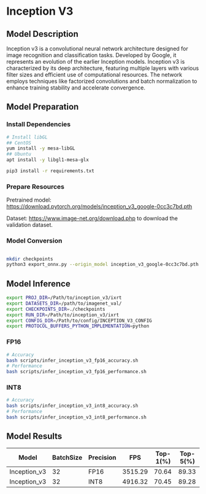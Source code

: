 # Inception V3

## Model Description

Inception v3 is a convolutional neural network architecture designed for image recognition and classification tasks. Developed by Google, it represents an evolution of the earlier Inception models. Inception v3 is characterized by its deep architecture, featuring multiple layers with various filter sizes and efficient use of computational resources. The network employs techniques like factorized convolutions and batch normalization to enhance training stability and accelerate convergence.

## Model Preparation

### Install Dependencies

```bash
# Install libGL
## CentOS
yum install -y mesa-libGL
## Ubuntu
apt install -y libgl1-mesa-glx

pip3 install -r requirements.txt
```

### Prepare Resources

Pretrained model: <https://download.pytorch.org/models/inception_v3_google-0cc3c7bd.pth>

Dataset: <https://www.image-net.org/download.php> to download the validation dataset.

### Model Conversion

```bash

mkdir checkpoints
python3 export_onnx.py --origin_model inception_v3_google-0cc3c7bd.pth --output_model checkpoints/inception_v3.onnx
```

## Model Inference

```bash
export PROJ_DIR=/Path/to/inception_v3/ixrt
export DATASETS_DIR=/path/to/imagenet_val/
export CHECKPOINTS_DIR=./checkpoints
export RUN_DIR=/Path/to/inception_v3/ixrt
export CONFIG_DIR=/Path/to/config/INCEPTION_V3_CONFIG
export PROTOCOL_BUFFERS_PYTHON_IMPLEMENTATION=python
```

### FP16

```bash
# Accuracy
bash scripts/infer_inception_v3_fp16_accuracy.sh
# Performance
bash scripts/infer_inception_v3_fp16_performance.sh
```

### INT8

```bash
# Accuracy
bash scripts/infer_inception_v3_int8_accuracy.sh
# Performance
bash scripts/infer_inception_v3_int8_performance.sh
```

## Model Results

Model        |BatchSize  |Precision |FPS       |Top-1(%)  |Top-5(%)
-------------|-----------|----------|----------|----------|--------
Inception_v3 |    32     |   FP16   | 3515.29  |  70.64   | 89.33
Inception_v3 |    32     |   INT8   | 4916.32  |  70.45   | 89.28
